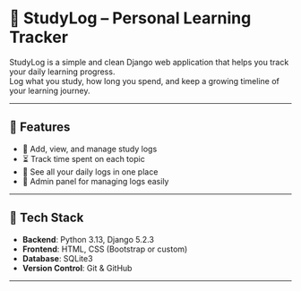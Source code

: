 # 📘 StudyLog – Personal Learning Tracker

StudyLog is a simple and clean Django web application that helps you track your daily learning progress.  
Log what you study, how long you spend, and keep a growing timeline of your learning journey.

---

## 🔧 Features

- 📝 Add, view, and manage study logs
- ⏳ Track time spent on each topic
- 📆 See all your daily logs in one place
- 🔐 Admin panel for managing logs easily

---

## 🚀 Tech Stack

- **Backend**: Python 3.13, Django 5.2.3
- **Frontend**: HTML, CSS (Bootstrap or custom)
- **Database**: SQLite3
- **Version Control**: Git & GitHub

---

